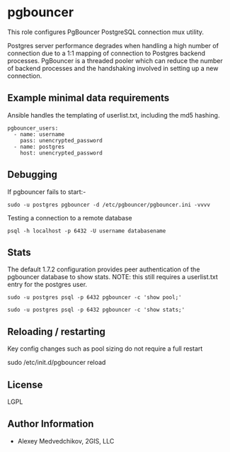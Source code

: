 pgbouncer
=========

This role configures PgBouncer PostgreSQL connection mux utility.

Postgres server performance degrades when handling a high number of connection due to a 1:1 mapping of connection to Postgres backend processes. PgBouncer is a threaded pooler which can reduce the number of backend processes and the handshaking involved in setting up a new connection.

Example minimal data requirements
---------------------------------

Ansible handles the templating of userlist.txt, including the md5 hashing.

    pgbouncer_users:
      - name: username
        pass: unencrypted_password
      - name: postgres
        host: unencrypted_password

Debugging
---------

If pgbouncer fails to start:-

    sudo -u postgres pgbouncer -d /etc/pgbouncer/pgbouncer.ini -vvvv

Testing a connection to a remote database

    psql -h localhost -p 6432 -U username databasename

Stats
-----

The default 1.7.2 configuration provides peer authentication of the pgbouncer database to show stats.
NOTE: this still requires a userlist.txt entry for the postgres user.

    sudo -u postgres psql -p 6432 pgbouncer -c 'show pool;'

    sudo -u postgres psql -p 6432 pgbouncer -c 'show stats;'


Reloading / restarting
----------------------

Key config changes such as pool sizing do not require a full restart

sudo /etc/init.d/pgbouncer reload


License
-------

LGPL

Author Information
------------------

- Alexey Medvedchikov, 2GIS, LLC

